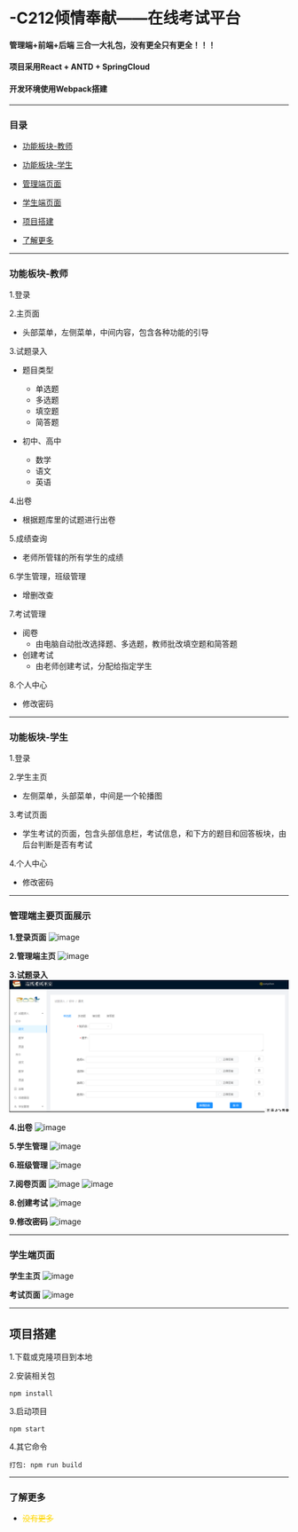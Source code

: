 # -C212倾情奉献——在线考试平台    

#### 管理端+前端+后端    三合一大礼包，没有更全只有更全！！！
#### 项目采用React + ANTD + SpringCloud
#### 开发环境使用Webpack搭建
---
### 目录
- [功能板块-教师](#功能板块-教师)

- [功能板块-学生](#功能板块-学生)

- [管理端页面](#管理端主要页面展示)

- [学生端页面](#学生端页面)

- [项目搭建](#项目搭建)

- [了解更多](#了解更多)

***
### 功能板块-教师
1.登录

2.主页面
- 头部菜单，左侧菜单，中间内容，包含各种功能的引导

3.试题录入
- 题目类型
    - 单选题
    - 多选题
    - 填空题
    - 简答题

- 初中、高中
    - 数学
    - 语文
    - 英语

4.出卷
- 根据题库里的试题进行出卷

5.成绩查询
- 老师所管辖的所有学生的成绩

6.学生管理，班级管理
- 增删改查

7.考试管理
- 阅卷
    - 由电脑自动批改选择题、多选题，教师批改填空题和简答题
- 创建考试
    - 由老师创建考试，分配给指定学生

8.个人中心
- 修改密码

---
### 功能板块-学生
1.登录

2.学生主页
- 左侧菜单，头部菜单，中间是一个轮播图

3.考试页面
- 学生考试的页面，包含头部信息栏，考试信息，和下方的题目和回答板块，由后台判断是否有考试

4.个人中心
- 修改密码
---

### 管理端主要页面展示
**1.登录页面**
![image](https://github.com/sunyuhan19981208/spring-cloud-react-/tree/master/image/login.png)

**2.管理端主页**
![image](https://github.com/sunyuhan19981208/spring-cloud-react-/tree/master/image/teacher_home.PNG)

**3.试题录入**
![image](image/shitiluru.PNG)

**4.出卷**
![image](https://github.com/sunyuhan19981208/spring-cloud-react-/tree/master/image/chujuan.PNG)

**5.学生管理**
![image](https://github.com/sunyuhan19981208/spring-cloud-react-/tree/master/image/stu_manage.PNG)

**6.班级管理**
![image](https://github.com/sunyuhan19981208/spring-cloud-react-/tree/master/image/class_manage.PNG)

**7.阅卷页面**
![image](https://github.com/sunyuhan19981208/spring-cloud-react-/tree/master/image/yuejuan.PNG)
![image](https://github.com/sunyuhan19981208/spring-cloud-react-/tree/master/image/allpaper.PNG)

**8.创建考试**
![image](https://github.com/sunyuhan19981208/spring-cloud-react-/tree/master/image/cjkaoshi.PNG)

**9.修改密码**
![image](https://github.com/sunyuhan19981208/spring-cloud-react-/tree/master/image/xiugaip.PNG)

---

### 学生端页面

**学生主页**
![image](https://github.com/sunyuhan19981208/spring-cloud-react-/tree/master/image/stu_homepage.PNG)

**考试页面**
![image](https://github.com/sunyuhan19981208/spring-cloud-react-/tree/master/image/exam_card.PNG)

---

## 项目搭建

1.下载或克隆项目到本地 

2.安装相关包
 ``` 
 npm install
 ```

3.启动项目
```
npm start 
```

4.其它命令
```
打包: npm run build
```
---

### 了解更多

- <font color="#FFD700">~~没有更多~~</font>


